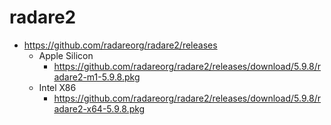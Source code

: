 # radare2

* https://github.com/radareorg/radare2/releases
  * Apple Silicon
    * https://github.com/radareorg/radare2/releases/download/5.9.8/radare2-m1-5.9.8.pkg
  * Intel X86
    * https://github.com/radareorg/radare2/releases/download/5.9.8/radare2-x64-5.9.8.pkg
